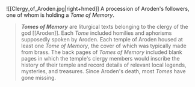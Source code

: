 ![[Clergy_of_Aroden.jpg|right+hmed]] 
 A procession of Aroden's followers, one of whom is holding a *Tome of Memory*.
> ***Tomes of Memory*** are liturgical texts belonging to the clergy of the god [[Aroden]]. Each *Tome* included homilies and aphorisms supposedly spoken by Aroden. Each temple of Aroden housed at least one *Tome of Memory*, the cover of which was typically made from brass. The back pages of *Tomes of Memory* included blank pages in which the temple's clergy members would inscribe the history of their temple and record details of relevant local legends, mysteries, and treasures. Since Aroden's death, most *Tomes* have gone missing.








